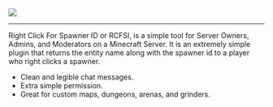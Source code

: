 <img src="http://i.imgur.com/2UfYCYz.png">
<hr>
Right Click For Spawner ID or RCFSI, is a simple tool for Server Owners, Admins, and Moderators on a Minecraft Server. It is an extremely simple plugin that returns the entity name along with the spawner id to a player who right clicks a spawner. 
<ul>
  <li>Clean and legible chat messages.</li>
  <li>Extra simple permission.</li>
  <li>Great for custom maps, dungeons, arenas, and grinders.</li>
</ul>
